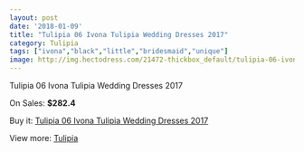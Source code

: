 ```yaml
---
layout: post
date: '2018-01-09'
title: "Tulipia 06 Ivona Tulipia Wedding Dresses 2017"
category: Tulipia
tags: ["ivona","black","little","bridesmaid","unique"]
image: http://img.hectodress.com/21472-thickbox_default/tulipia-06-ivona-tulipia-wedding-dresses-2013.jpg
---
```

Tulipia 06 Ivona Tulipia Wedding Dresses 2017

On Sales: **$282.4**
<a href="https://www.hectodress.com/tulipia/9973-tulipia-06-ivona-tulipia-wedding-dresses-2013.html"><amp-img layout="responsive" width="600" height="600" src="//img.hectodress.com/21472-thickbox_default/tulipia-06-ivona-tulipia-wedding-dresses-2013.jpg" alt="Tulipia 06 Ivona Tulipia Wedding Dresses 2017 0" /></a>
<a href="https://www.hectodress.com/tulipia/9973-tulipia-06-ivona-tulipia-wedding-dresses-2013.html"><amp-img layout="responsive" width="600" height="600" src="//img.hectodress.com/21474-thickbox_default/tulipia-06-ivona-tulipia-wedding-dresses-2013.jpg" alt="Tulipia 06 Ivona Tulipia Wedding Dresses 2017 1" /></a>
<a href="https://www.hectodress.com/tulipia/9973-tulipia-06-ivona-tulipia-wedding-dresses-2013.html"><amp-img layout="responsive" width="600" height="600" src="//img.hectodress.com/21473-thickbox_default/tulipia-06-ivona-tulipia-wedding-dresses-2013.jpg" alt="Tulipia 06 Ivona Tulipia Wedding Dresses 2017 2" /></a>

Buy it: [Tulipia 06 Ivona Tulipia Wedding Dresses 2017](https://www.hectodress.com/tulipia/9973-tulipia-06-ivona-tulipia-wedding-dresses-2013.html "Tulipia 06 Ivona Tulipia Wedding Dresses 2017")

View more: [Tulipia](https://www.hectodress.com/166-tulipia "Tulipia")